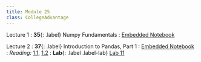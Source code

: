 ```yaml
---
title: Module 25
class: CollegeAdvantage
---
```


Lecture 1
: **35**{: .label} Numpy Fundamentals
: [Embedded Notebook](https://inclusionbridgedshub.org/hub/user-redirect/git-pull?repo=https%3A%2F%2Fgithub.com%2FInclusion-Bridge%2F2024-bridge-to-data-fundamentals&urlpath=tree%2F2024-bridge-to-data-fundamentals%2Flec+notebooks%2Flec35.ipynb)



Lecture 2
: **37**{: .label} Introduction to Pandas, Part 1
: [Embedded Notebook](https://inclusionbridgedshub.org/hub/user-redirect/git-pull?repo=https%3A%2F%2Fgithub.com%2FInclusion-Bridge%2F2024-bridge-to-data-fundamentals&urlpath=tree%2F2024-bridge-to-data-fundamentals%2Flec+notebooks%2Flec37.ipynb)
: _Reading:_ [1.1](https://www.textbook.ds100.org/ch/06/pandas_subsetting.html), [1.2](https://www.textbook.ds100.org/ch/06/pandas_other_reps.html)
: **Lab**{: .label .label-lab} [Lab 11](https://inclusionbridgedshub.org/hub/user-redirect/git-pull?repo=https%3A%2F%2Fgithub.com%2FInclusion-Bridge%2F2024-bridge-to-data-fundamentals&urlpath=tree%2F2024-bridge-to-data-fundamentals%2Fmaterials%2Flab11%2Flab11.ipynb)
